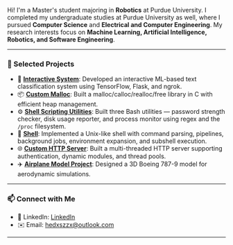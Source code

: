 Hi! I'm a Master's student majoring in **Robotics** at Purdue University. I completed my undergraduate studies at Purdue University as well, where I pursued **Computer Science** and **Electrical and Computer Engineering**. My research interests focus on **Machine Learning, Artificial Intelligence, Robotics, and Software Engineering**.  

---

### 📌 Selected Projects
- 🤖 **[Interactive System](https://github.com/DongxuanHe/InteractiveSystem)**: Developed an interactive ML-based text classification system using TensorFlow, Flask, and ngrok.
- 📦 **[Custom Malloc](https://github.com/DongxuanHe/MemoryAllocation)**: Built a malloc/calloc/realloc/free library in C with efficient heap management.
- ⚙️ **[Shell Scripting Utilities](https://github.com/DongxuanHe/BashShellUtilities)**: Built three Bash utilities — password strength checker, disk usage reporter, and process monitor using regex and the `/proc` filesystem.
- 🐚 **[Shell](https://github.com/DongxuanHe/Shell)**: Implemented a Unix-like shell with command parsing, pipelines, background jobs, environment expansion, and subshell execution.
- 🌐 **[Custom HTTP Server](https://github.com/your-repo-link)**: Built a multi-threaded HTTP server supporting authentication, dynamic modules, and thread pools.  
- ✈️ **[Airplane Model Project](https://github.com/your-repo-link)**: Designed a 3D Boeing 787-9 model for aerodynamic simulations.

---

### 📫 Connect with Me
- 💼 LinkedIn: [LinkedIn](www.linkedin.com/in/dongxuan-he-311739225)  
- ✉️ Email: hedxszzx@outlook.com

---
